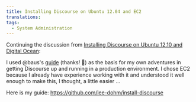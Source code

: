 ```yaml
---
title: Installing Discourse on Ubuntu 12.04 and EC2
translations:
tags:
  - System Administration
---
```


Continuing the discussion from [Installing Discourse on Ubuntu 12.10 and Digital Ocean](http://meta.discourse.org/t/installing-discourse-on-ubuntu-12-10-and-digital-ocean/3395):

I used @baus's [guide](https://github.com/baus/install-discourse) (thanks! :beer:) as the basis for my own adventures in getting Discourse up and running in a production environment.  I chose EC2 because I already have experience working with it and understood it well enough to make this, I thought, a little easier ...

Here is my guide: https://github.com/lee-dohm/install-discourse
